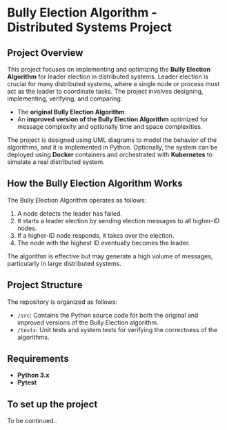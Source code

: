# Bully Election Algorithm - Distributed Systems Project

## Project Overview
This project focuses on implementing and optimizing the **Bully Election Algorithm** for leader election in distributed systems. Leader election is crucial for many distributed systems, where a single node or process must act as the leader to coordinate tasks. The project involves designing, implementing, verifying, and comparing:

- The **original Bully Election Algorithm**.
- An **improved version of the Bully Election Algorithm** optimized for message complexity and optionally time and space complexities.

The project is designed using UML diagrams to model the behavior of the algorithms, and it is implemented in Python. Optionally, the system can be deployed using **Docker** containers and orchestrated with **Kubernetes** to simulate a real distributed system.

## How the Bully Election Algorithm Works
The Bully Election Algorithm operates as follows:

1. A node detects the leader has failed.
2. It starts a leader election by sending election messages to all higher-ID nodes.
3. If a higher-ID node responds, it takes over the election.
4. The node with the highest ID eventually becomes the leader.
   
The algorithm is effective but may generate a high volume of messages, particularly in large distributed systems.

## Project Structure
The repository is organized as follows:

- `/src`: Contains the Python source code for both the original and improved versions of the Bully Election algorithm.
- `/tests`: Unit tests and system tests for verifying the correctness of the algorithms.

## Requirements
- **Python 3.x**
- **Pytest**

## To set up the project

To be continued..

